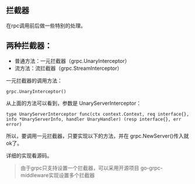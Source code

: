 ## 拦截器
在rpc调用前后做一些特别的处理。

## 两种拦截器：
- 普通方法：一元拦截器（grpc.UnaryInterceptor）
- 流方法：流拦截器（grpc.StreamInterceptor）

一元拦截器的调用方法：

`grpc.UnaryInterceptor()`

从上面的方法可以看到，参数是 UnaryServerInterceptor：

`type UnaryServerInterceptor func(ctx context.Context, req interface{}, info *UnaryServerInfo, handler UnaryHandler) (resp interface{}, err error)`

所以，要调用一元拦截器，只要实现以下的方法，并在 grpc.NewServer()传入就ok了。

详细的实现看源码。

> 由于grpc只支持设置一个拦截器，可以采用开源项目 go-grpc-middleware实现设置多个拦截器










